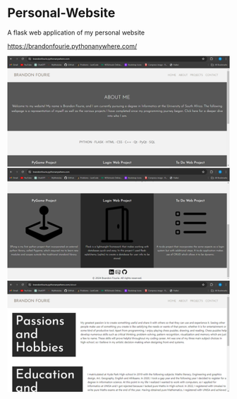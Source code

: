 # Personal-Website
A flask web application of my personal website 

https://brandonfourie.pythonanywhere.com/

<img src="images_readme/Screenshot (128).png">
<img src="images_readme/Screenshot (129).png">
<img src="images_readme/Screenshot (130).png">
